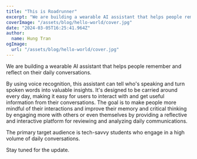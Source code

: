 ```yaml
---
title: "This is Roadrunner"
excerpt: "We are building a wearable AI assistant that helps people remember and reflect on their daily conversations."
coverImage: "/assets/blog/hello-world/cover.jpg"
date: "2024-03-05T16:25:41.964Z"
author:
  name: Hung Tran
ogImage:
  url: "/assets/blog/hello-world/cover.jpg"
---
```


We are building a wearable AI assistant that helps people remember and reflect on their daily conversations.

By using voice recognition, this assistant can tell who's speaking and turn spoken words into valuable insights. It's designed to be carried around every day, making it easy for users to interact with and get useful information from their conversations. The goal is to make people more mindful of their interactions and improve their memory and critical thinking by engaging more with others or even themselves by providing a reflective and interactive platform for reviewing and analyzing daily communications.

The primary target audience is tech-savvy students who engage in a high volume of daily conversations.

Stay tuned for the update.
